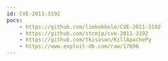 ```yaml
---
id: CVE-2011-3192
pocs:
    - https://github.com/limkokhole/CVE-2011-3192
    - https://github.com/stcmjp/cve-2011-3192
    - https://github.com/tkisason/KillApachePy
    - https://www.exploit-db.com/raw/17696
---
```

